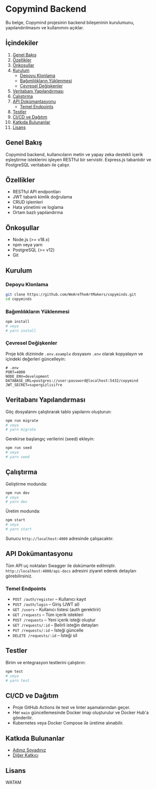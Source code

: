 # Copymind Backend

Bu belge, Copymind projesinin backend bileşeninin kurulumunu, yapılandırılmasını ve kullanımını açıklar.

## İçindekiler
1. [Genel Bakış](#genel-bakış)
2. [Özellikler](#özellikler)
3. [Önkoşullar](#önkoşullar)
4. [Kurulum](#kurulum)
   - [Depoyu Klonlama](#depoyu-klonlama)
   - [Bağımlılıkların Yüklenmesi](#bağımlılıkların-yüklenmesi)
   - [Çevresel Değişkenler](#çevresel-değişkenler)
5. [Veritabanı Yapılandırması](#veritabanı-yapılandırması)
6. [Çalıştırma](#çalıştırma)
7. [API Dokümantasyonu](#api-dokümantasyonu)
   - [Temel Endpoints](#temel-endpoints)
8. [Testler](#testler)
9. [CI/CD ve Dağıtım](#cicd-ve-dağıtım)
10. [Katkıda Bulunanlar](#katkıda-bulunanlar)
11. [Lisans](#lisans)

## Genel Bakış
Copymind backend, kullanıcıların metin ve yapay zeka destekli içerik eşleştirme isteklerini işleyen RESTful bir servistir. Express.js tabanlıdır ve PostgreSQL veritabanı ile çalışır.

## Özellikler
- RESTful API endpontları
- JWT tabanlı kimlik doğrulama
- CRUD işlemleri
- Hata yönetimi ve loglama
- Ortam bazlı yapılandırma

## Önkoşullar
- Node.js (>= v18.x)
- npm veya yarn
- PostgreSQL (>= v12)
- Git

## Kurulum

### Depoyu Klonlama
```bash
git clone https://github.com/WeAreTheArtMakers/copyminds.git
cd copyminds
```

### Bağımlılıkların Yüklenmesi
```bash
npm install
# veya
# yarn install
```

### Çevresel Değişkenler
Proje kök dizininde `.env.example` dosyasını `.env` olarak kopyalayın ve içindeki değerleri güncelleyin:

```dotenv
# .env
PORT=4000
NODE_ENV=development
DATABASE_URL=postgres://user:password@localhost:5432/copymind
JWT_SECRET=supergizlisifre
```

## Veritabanı Yapılandırması
Göç dosyalarını çalıştırarak tablo yapılarını oluşturun:

```bash
npm run migrate
# veya
# yarn migrate
```

Gerekirse başlangıç verilerini (seed) ekleyin:
```bash
npm run seed
# veya
# yarn seed
```

## Çalıştırma
Geliştirme modunda:
```bash
npm run dev
# veya
# yarn dev
```

Üretim modunda:
```bash
npm start
# veya
# yarn start
```

Sunucu `http://localhost:4000` adresinde çalışacaktır.

## API Dokümantasyonu
Tüm API uç noktaları Swagger ile dokümante edilmiştir. `http://localhost:4000/api-docs` adresini ziyaret ederek detayları görebilirsiniz.

### Temel Endpoints
- `POST /auth/register` – Kullanıcı kayıt
- `POST /auth/login` – Giriş (JWT al)
- `GET /users` – Kullanıcı listesi (auth gerektirir)
- `GET /requests` – Tüm içerik istekleri
- `POST /requests` – Yeni içerik isteği oluştur
- `GET /requests/:id` – Belirli isteğin detayları
- `PUT /requests/:id` – İsteği güncelle
- `DELETE /requests/:id` – İsteği sil

## Testler
Birim ve entegrasyon testlerini çalıştırın:
```bash
npm test
# veya
# yarn test
```

## CI/CD ve Dağıtım
- Proje GitHub Actions ile test ve linter aşamalarından geçer.
- Her `main` güncellemesinde Docker imajı oluşturulur ve Docker Hub'a gönderilir.
- Kubernetes veya Docker Compose ile üretime alınabilir.

## Katkıda Bulunanlar
- [Adınız Soyadınız](https://github.com/WeAreTheArtMakers/copyminds)
- [Diğer Katkıcı](https://github.com/barangulesen)

## Lisans
WATAM
